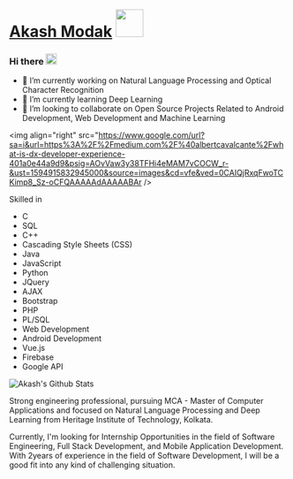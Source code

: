 # [Akash Modak](http://akashmodak97.wixsite.com/akashmodak) <img src="https://github.com/TheDudeThatCode/TheDudeThatCode/blob/master/Assets/Developer.gif" width="50px">

### Hi there <img src="https://github.com/TheDudeThatCode/TheDudeThatCode/blob/master/Assets/Hi.gif" width="20px">

<!--
**akashmodak97/akashmodak97** is a ✨ _special_ ✨ repository because its `README.md` (this file) appears on your GitHub profile.

Here are some ideas to get you started:
- 🤔 I’m looking for help with ...
- 💬 Ask me about ...
- 📫 How to reach me: ...

- 😄 Pronouns: ...
- ⚡ Fun fact: ...
-->
- 🔭 I’m currently working on Natural Language Processing and Optical Character Recognition
- 🌱 I’m currently learning Deep Learning
- 👯 I’m looking to collaborate on Open Source Projects Related to Android Development, Web Development and Machine Learning

<img align="right" src="https://www.google.com/url?sa=i&url=https%3A%2F%2Fmedium.com%2F%40albertcavalcante%2Fwhat-is-dx-developer-experience-401a0e44a9d9&psig=AOvVaw3y38TFHi4eMAM7vCOCW_r-&ust=1594915832945000&source=images&cd=vfe&ved=0CAIQjRxqFwoTCKimp8_Sz-oCFQAAAAAdAAAAABAr />

Skilled in 
- C
- SQL
- C++
- Cascading Style Sheets (CSS)
- Java
- JavaScript
- Python
- JQuery
- AJAX
- Bootstrap
- PHP
- PL/SQL
- Web Development
- Android Development
- Vue.js
- Firebase
- Google API

![Akash's Github Stats](https://github-readme-stats.vercel.app/api?username=akashmodak97&show_icons=true&hide_border=true)

Strong engineering professional, pursuing MCA - Master of Computer Applications and focused on Natural Language Processing and Deep Learning from Heritage Institute of Technology, Kolkata. 

Currently, I'm looking for Internship Opportunities in the field of Software Engineering, Full Stack Development, and Mobile Application Development. With 2years of experience in the field of Software Development, I will be a good fit into any kind of challenging situation. 
